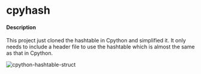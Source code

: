# cpyhash

#### Description
This project just cloned the hashtable in Cpython and simplified it. It only needs to include a header file to use the hashtable which is almost the same as that in Cpython.

![cpython-hashtable-struct](https://images.gitee.com/uploads/images/2020/1228/101235_cb10adcf_5034884.jpeg "cpython-hashtable.jpg")